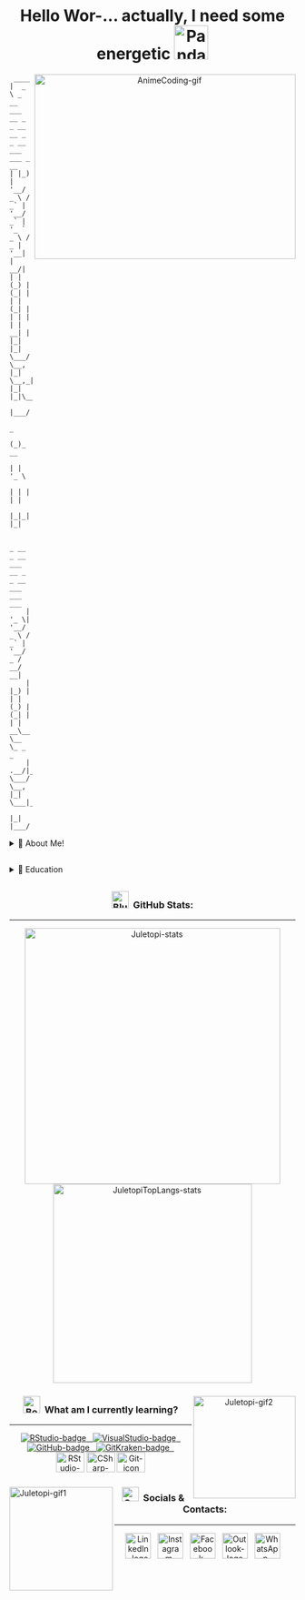 <div align="center">
  <h1>Hello Wor-... actually, I need some energetic <a href="https://emoji.gg/emoji/9202-panda-redbull-yoink"><img src="https://cdn3.emoji.gg/emojis/9202-panda-redbull-yoink.gif" width="60px" height="60px" alt="PandaRedbullYoink-emoji"></a></h1>
  <img src="https://i0.wp.com/24.media.tumblr.com/1c146218ae8aee595ec45784ae98f076/tumblr_mjk9t4LutC1qkai1do1_500.gif" align="right" width="460" height="325" alt="AnimeCoding-gif">
</div>

<div align="left">

```
 ____
|  _ \ _ __ ___   __ _ _ __ __ _ _ __ ___   ___ _ __
| |_) | '__/ _ \ / _` | '__/ _` | '_ ` _ \ / _ | '__|
|  __/| | | (_) | (_| | | | (_| | | | | | |  __| |
|_|   |_|  \___/ \__, |_|  \__,_|_| |_| |_|\___|_|
                  |___/
                     _
                    (_)_ __
                    | | '_ \
                    | | | | |
                    |_|_| |_|

     _ __  _ __ ___   __ _ _ __ ___ ___ ___
    | '_ \| '__/ _ \ / _` | '__/ _ / __/ __|
    | |_) | | | (_) | (_| | | |  __\__ \__ \_ _ _
    | .__/|_|  \___/ \__, |_|  \___|___|___(_(_(_)
    |_|              |___/
```
</div>

<div align="left">
  <details>
<summary>📕 About Me!</summary>

## Resume:

**#👋 Heya folks i'm Júlio!**
 
🌱 **▸** I'm currently studying System Analysis and \
Development at [**IFRO Campus Ji-Paraná**](https://portal.ifro.edu.br/ji-parana), and looking \
where to fit in this world of programming
 
👾 **▸ About my hobbies, I like:**
 
🎮 `Games` • 🎲 `RPG` • 🖌️ `Ilustration` •
📚 `Learning` • 🎧 `Music` • 🍜 `Anime`
 
🤓 **▸ In what I study for now, I can quote:**
 
- Algorithms & Programming Logic
- Computer Architectures & Organization
- Computational Mathematics
- Requirements Engineering
</div>

##

<div align="left">
  <details>
<summary>🎒 Education</summary>

## Resume:

<img src="https://www.anoticiamais.com.br/wp-content/uploads/2016/11/Ifro.jpg" align="left" width="94px" height="94px" alt="IFRO-pic"/>

**IFRO (Instituto Federal de Rondônia) - Campus Ji-Paraná** \
[**IFRO Campus Ji-Paraná**](https://portal.ifro.edu.br/ji-parana/ji-parana) • Federal Institute \
Graduation in System Analisys and Developmet \
<i>2022</i> to <i>currently now</i>...
<br/>

<img src="https://scontent.fpvh5-1.fna.fbcdn.net/v/t39.30808-6/296281125_179170704484469_3136119340022999762_n.jpg?_nc_cat=106&ccb=1-7&_nc_sid=09cbfe&_nc_eui2=AeEKCtgNAOu7Y6Uz-ziQ3KdlSxiVFTJTQTBLGJUVMlNBMOVZldgawmi-_Iip8gNZYhDqvPRlCdKZBCu-5_I9Y8P0&_nc_ohc=X3SbHlRv-fAAX8bA8bs&_nc_ht=scontent.fpvh5-1.fna&oh=00_AT8tosmrLcysYLOS52auhugfYPZUu9HLbuD2m5VDD7j7LA&oe=63089AD2" align="left" width="94px" height="94px" alt="DanielNeri-pic"/>

**E.E.E.F.M (Escola Estadual de Ensino Fundamental e Médio) Professor Daniel Neri da Silva** \
[**E.E.E.F.M. Daniel Neri**](https://www.melhorescola.com.br/escola/eeefm-professor-daniel-neri-da-silva) • School & High School \
School and High School Student \
<i>2015</i> to <i>2021</i>
<br/>

</div>

##

<div align="center">

### <a href="https://emoji.gg/emoji/3716-blurple-github"><img src="https://cdn3.emoji.gg/emojis/3716-blurple-github.png" width="30px" height="30px" alt="BlurpleGithub-emoji"></a>&#160; GitHub Stats:
---

<div align="center">
  <a href="#"><img src="https://github-readme-stats.vercel.app/api?username=juletopi&show_icons=true&count_private=true&include_all_commits=true&theme=codeSTACKr&title_color=e73737&icon_color=e73737&border_color=e73737&bg_color=DEG,0b0b0b,101010,110e0e,1b0e0e,570e0e,830b0b,830b0b,710404" width="450" alt="Juletopi-stats"></a>
  <a href="#"><img src="https://github-readme-stats.vercel.app/api/top-langs/?username=juletopi&layout=compact&langs_count=7&theme=codeSTACKr&title_color=e73737&icon_color=e73737&border_color=e73737&bg_color=DEG,0b0b0b,101010,110e0e,1b0e0e,570e0e,830b0b,830b0b,710404" width="350" alt="JuletopiTopLangs-stats"></a>
</div>

###

<div align="center">
  <img src="https://media.giphy.com/media/Y1XEJIJxYomRCGcfYJ/giphy.gif" align="right" height="180" alt="Juletopi-gif2">
</div>

<div align="center">

### <a href="https://emoji.gg/emoji/3468_book_n_quill"><img src="https://cdn3.emoji.gg/emojis/3468_book_n_quill.png" width="30px" height="30px" alt="BooknQuill-emoji"></a>&#160; What am I currently learning?
---
</div>

<div align="center">
  <a href="https://github.com/alexandresanlim/Badges4-README.md-Profile"><img src="https://img.shields.io/badge/RStudio-75AADB?style=for-the-badge&logo=RStudio&logoColor=white" alt="RStudio-badge">&nbsp;&nbsp;
  <a href="https://github.com/alexandresanlim/Badges4-README.md-Profile"><img src="https://img.shields.io/badge/Visual_Studio-5C2D91?style=for-the-badge&logo=visual%20studio&logoColor=white" alt="VisualStudio-badge">&nbsp;&nbsp;
  <a href="https://github.com/alexandresanlim/Badges4-README.md-Profile"><img src="https://img.shields.io/badge/GitHub-100000?style=for-the-badge&logo=github&logoColor=white" alt="GitHub-badge">&nbsp;&nbsp;
  <a href="https://github.com/alexandresanlim/Badges4-README.md-Profile"><img src="https://img.shields.io/badge/GitKraken-179287?style=for-the-badge&logo=GitKraken&logoColor=white" alt="GitKraken-badge">&nbsp;&nbsp;
</div>

<div align="center">
  <a href="https://devicon.dev/"><img src="https://cdn.jsdelivr.net/gh/devicons/devicon/icons/rstudio/rstudio-original.svg" width="50" height="35" alt="RStudio-icon"></a>
  <a href="https://devicon.dev/"><img src="https://cdn.jsdelivr.net/gh/devicons/devicon/icons/csharp/csharp-plain.svg" width="50" height="35" alt="CSharp-icon"></a>
  <a href="https://devicon.dev/"><img src="https://cdn.jsdelivr.net/gh/devicons/devicon/icons/git/git-original.svg" width="50" height="35" alt="Git-icon"></a>
</div>

###

</div>
  <img src="https://media.giphy.com/media/9mZtYkG8E5aOgXx4MA/giphy.gif" align="left" height=182 alt="Juletopi-gif1">
</div>

<div align="center">

### <a href="https://emoji.gg/emoji/8137_SpeechBubble"><img src="https://cdn3.emoji.gg/emojis/8137_SpeechBubble.png" width="30px" height="25px" alt="SpeechBubble-emoji"></a>&#160; Socials & Contacts:
---
</div>

<div align="center">
  <a href="https://www.linkedin.com/in/julio-cezar-pereira-camargo/"><img src="https://cdn.jsdelivr.net/gh/devicons/devicon/icons/linkedin/linkedin-original.svg"  width="45px" height="45px" alt="LinkedIn-logo"></a>&nbsp;&nbsp;
  <a href="https://www.instagram.com/juletopi/"><img src="https://cdn3.emoji.gg/emojis/6333-instagram.png" width="45px" height="45px" alt="Instagram-logo"></a>&nbsp;&nbsp;
  <a href="https://www.facebook.com/profile.php?id=100006955867774"><img src="https://cdn.jsdelivr.net/gh/devicons/devicon/icons/facebook/facebook-original.svg" width="45px" height="45px" alt="Facebook-logo"></a>&nbsp;&nbsp;
  <a href="mailto:juliocezarpvh@hotmail.com"><img src="https://cdn3.emoji.gg/emojis/7745_Outlook_Logo.png" width="45px" height="45px" alt="Outlook-logo"></a>&nbsp;&nbsp;
  <a href="http://api.whatsapp.com/send?phone=5569993606894"><img src="https://cdn3.emoji.gg/emojis/6158-whatsapp.png" width="45px" height="45px" alt="WhatsApp-logo"></a>&nbsp;&nbsp;
</div>
